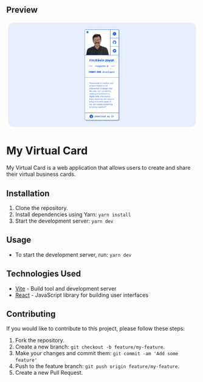 ## Preview

<p align="center">
 <img src="./src/assets/images/preview.jpg" alt="A simple card on a blue backgroud"/>
</p>

# My Virtual Card

My Virtual Card is a web application that allows users to create and share their virtual business cards.

## Installation

1. Clone the repository.
2. Install dependencies using Yarn: `yarn install`
3. Start the development server: `yarn dev`

## Usage

- To start the development server, run: `yarn dev`

## Technologies Used

- [Vite](https://vitejs.dev/) - Build tool and development server
- [React](https://reactjs.org/) - JavaScript library for building user interfaces

## Contributing

If you would like to contribute to this project, please follow these steps:

1. Fork the repository.
2. Create a new branch: `git checkout -b feature/my-feature`.
3. Make your changes and commit them: `git commit -am 'Add some feature'`
4. Push to the feature branch: `git push origin feature/my-feature`.
5. Create a new Pull Request.
